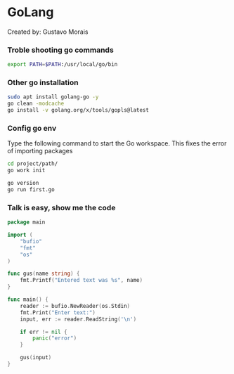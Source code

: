 # GoLang

Created by: Gustavo Morais

### Troble shooting go commands
```sh
export PATH=$PATH:/usr/local/go/bin
```

### Other go installation
```sh
sudo apt install golang-go -y
go clean -modcache
go install -v golang.org/x/tools/gopls@latest
```

### Config go env
Type the following command to start the Go workspace.
This fixes the error of importing packages
```sh
cd project/path/
go work init
```

```sh
go version
go run first.go
```

### Talk is easy, show me the code
```go
package main

import (
	"bufio"
	"fmt"
	"os"
)

func gus(name string) {
	fmt.Printf("Entered text was %s", name)
}

func main() {
	reader := bufio.NewReader(os.Stdin)
	fmt.Print("Enter text:")
	input, err := reader.ReadString('\n')

	if err != nil {
		panic("error")
	}

	gus(input)
}
```